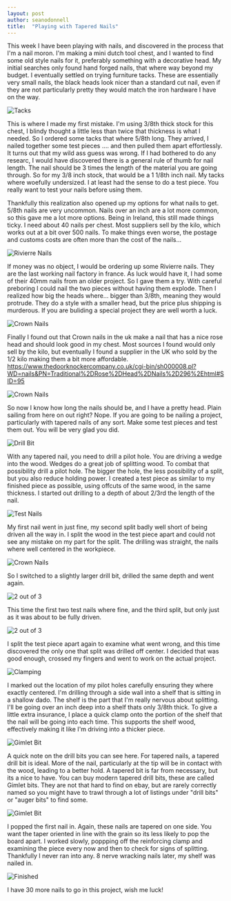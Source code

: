 ```yaml
---
layout: post
author: seanodonnell
title:  "Playing with Tapered Nails"
---
```


This week I have been playing with nails, and discovered in the process that I'm a nail moron. I'm making a mini dutch tool chest, and I wanted to find some old style nails for it, preferably something with a decorative head. My initial searches only found hand forged nails, that where way beyond my budget. I eventually settled on trying furniture tacks. These are essentially very small nails, the black heads look nicer than a standard cut nail, even if they are not particularly pretty they would match the iron hardware I have on the way. 

![Tacks](/assets/images/nails/0.jpg)

This is where I made my first mistake. I'm using 3/8th thick stock for this chest, I blindy thought a little less than twice that thickness is what I needed. So I ordered some tacks that where 5/8th long. They arrived, I nailed together some test pieces .... and then pulled them apart effortlessly. It turns out that my wild ass guess was wrong. If I had bothered to do any researc, I would have discovered there is a general rule of thumb for nail length. The nail should be 3 times the length of the material you are going through. So for my 3/8 inch stock, that would be a 1 1/8th inch nail. My tacks where woefully undersized. I at least had the sense to do a test piece. You really want to test your nails before using them. 

Thankfully this realization also opened up my options for what nails to get. 5/8th nails are very uncommon. Nails over an inch are a lot more common, so this gave me a lot more options. Being in Ireland, this still made things ticky. I need about 40 nails per chest. Most suppliers sell by the kilo, which works out at a bit over 500 nails. To make things even worse, the postage and customs costs are often more than the cost of the nails...

![Rivierre Nails](/assets/images/nails/1.jpg)

If money was no object, I would be ordering up some Rivierre nails. They are the last working nail factory in france. As luck would have it, I had some of their 40mm nails from an older project. So I gave them a try. With careful preboring I could nail the two pieces without having them explode. Then I realized how big the heads where... bigger than 3/8th, meaning they would protrude. They do a style with a smaller head, but the price plus shipping is murderous. If you are buliding a special project they are well worth a luck.

![Crown Nails](/assets/images/nails/2.jpg)

Finally I found out that Crown nails in the uk make a nail that has a nice rose head and should look good in my chest. Most sources I found would only sell by the kilo, but eventually I found a supplier in the UK who sold by the 1/2 kilo making them a bit more affordable. https://www.thedoorknockercompany.co.uk/cgi-bin/sh000008.pl?WD=nails&PN=Traditional%2DRose%2DHead%2DNails%2D296%2Ehtml#SID=95

![Crown Nails](/assets/images/nails/3.jpg)

So now I know how long the nails should be, and I have a pretty head. Plain sailing from here on out right? Nope. If you are going to be nailing a project, particularly with tapered nails of any sort. Make some test pieces and test them out. You will be very glad you did.

![Drill Bit](/assets/images/nails/4.jpg)

With any tapered nail, you need to drill a pilot hole. You are driving a wedge into the wood. Wedges do a great job of splitting wood. To combat that possibility drill a pilot hole. The bigger the hole, the less possibility of a split, but you also reduce holding power. I created a test piece as similar to my finished piece as possible, using offcuts of the same wood, in the same thickness. I started out drilling to a depth of about 2/3rd the length of the nail.

![Test Nails](/assets/images/nails/5.jpg)

My first nail went in just fine, my second split badly well short of being driven all the way in. I split the wood in the test piece apart and could not see any mistake on my part for the split. The drilling was straight, the nails where well centered in the workpiece. 

![Crown Nails](/assets/images/nails/6.jpg)

So I switched to a slightly larger drill bit, drilled the same depth and went again.

![2 out of 3](/assets/images/nails/7.jpg)

This time the first two test nails where fine, and the third split, but only just as it was about to be fully driven. 

![2 out of 3](/assets/images/nails/8.jpg)

I split the test piece apart again to examine what went wrong, and this time discovered the only one that split was drilled off center. I decided that was good enough, crossed my fingers and went to work on the actual project.

![Clamping](/assets/images/nails/9.jpg)

I marked out the location of my pilot holes carefully ensuring they where exactly centered. I'm drilling through a side wall into a shelf that is sitting in a shallow dado. The shelf is the part that I'm really nervous about splitting. I'll be going over an inch deep into a shelf thats only 3/8th thick. To give a little extra insurance, I place a quick clamp onto the portion of the shelf that the nail will be going into each time. This supports the shelf wood, effectively making it like I'm driving into a thicker piece.

![Gimlet Bit](/assets/images/nails/10.jpg)

A quick note on the drill bits you can see here. For tapered nails, a tapered drill bit is ideal. More of the nail, particularly at the tip will be in contact with the wood, leading to a better hold.  A tapered bit is far from necessary, but its a nice to have. You can buy modern tapered drill bits, these are called Gimlet bits. They are not that hard to find on ebay, but are rarely correctly named so you might have to trawl through a lot of listings under "drill bits" or "auger bits" to find some.

![Gimlet Bit](/assets/images/nails/11.jpg)

I popped the first nail in. Again, these nails are tapered on one side. You want the taper oriented in line with the grain so its less likely to pop the board apart. I worked slowly, poppping off the reinforcing clamp and examining the piece every now and then to check for signs of splitting. Thankfully I never ran into any. 8 nerve wracking nails later, my shelf was nailed in.  

![Finished](/assets/images/nails/12.jpg)

I have 30 more nails to go in this project, wish me luck!        
